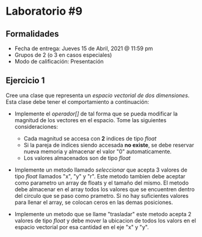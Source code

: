 # Laboratorio #9
## Formalidades
- Fecha de entrega: Jueves 15 de Abril, 2021 @ 11:59 pm
- Grupos de 2 (o 3 en casos especiales)
- Modo de calificación: Presentación

## Ejercicio 1

Cree una clase que representa un *espacio vectorial de dos dimensiones*. Esta clase debe tener el comportamiento a continuación:

* Implemente el *operador[]* de tal forma que se pueda modificar la magnitud de los vectores en el espacio. Tome las siguientes consideraciones:
    * Cada magnitud se accesa con **2** indices de tipo *float*
    * Si la pareja de indices siendo accesada **no existe**, se debe reservar nueva memoria y almacenar el valor "0" automaticamente.
    * Los valores almacenados son de tipo *float*

* Implemente un metodo llamado *seleccionar* que acepta 3 valores de tipo *float* llamados "x", "y" y "r". Este metodo tambien debe aceptar como parametro un array de floats y el tamaño del mismo. El metodo debe almacenar en el array todos los valores que se encuentren dentro del circulo que se paso como prametro. Si no hay suficientes valores para llenar el array, se colocan ceros en las demas posiciones.

* Implemente un metodo que se llame "trasladar" este metodo acepta 2 valores de tipo *float* y debe mover la ubicacion de todos los valors en el espacio vectorial por esa cantidad en el eje "x" y "y".